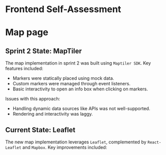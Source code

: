 # Frontend Self-Assessment

# Map page

## Sprint 2 State: MapTiler

The map implementation in sprint 2 was built using `Maptiler SDK`. Key features included:
- Markers were statically placed using mock data.
- Custom markers were managed through event listeners.
- Basic interactivity to open an info box when clicking on markers.

Issues with this approach:
- Handling dynamic data sources like APIs was not well-supported.
- Rendering and interactivity was laggy.

## Current State: Leaflet

The new map implementation leverages `Leaflet`, complemented by `React-Leaflet` and `Mapbox`. Key improvements included: